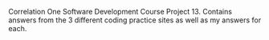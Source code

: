 Correlation One Software Development Course Project 13. Contains answers from the 3 different coding practice sites as well as my answers for each.